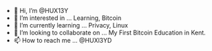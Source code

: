 - 👋 Hi, I’m @HUX13Y
- 👀 I’m interested in ... Learning, Bitcoin
- 🌱 I’m currently learning ... Privacy, Linux
- 💞️ I’m looking to collaborate on ... My First Bitcoin Education in Kent.
- 📫 How to reach me ... @HUXl3YD

<!---
HUX13Y/HUX13Y is a ✨ special ✨ repository because its `README.md` (this file) appears on your GitHub profile.
You can click the Preview link to take a look at your changes.
--->
